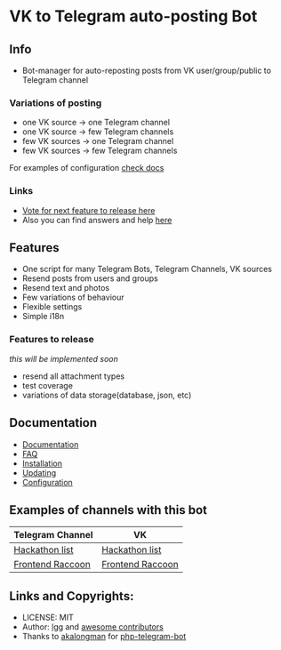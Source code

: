 # VK to Telegram auto-posting Bot 

## Info

* Bot-manager for auto-reposting posts from VK user/group/public to Telegram channel

### Variations of posting

* one VK source -> one Telegram channel
* one VK source -> few Telegram channels
* few VK sources -> one Telegram channel
* few VK sources -> few Telegram channels

For examples of configuration [check docs](./docs/config.md)

### Links

* [Vote for next feature to release here](https://github.com/lgg/vk-to-telegram-bot/issues/1)
* Also you can find answers and help [here](./docs/faq.md)

## Features

* One script for many Telegram Bots, Telegram Channels, VK sources
* Resend posts from users and groups
* Resend text and photos
* Few variations of behaviour
* Flexible settings
* Simple i18n

### Features to release

*this will be implemented soon*

* resend all attachment types
* test coverage
* variations of data storage(database, json, etc)

## Documentation

* [Documentation](./docs/readme.md)
* [FAQ](./docs/faq.md)
* [Installation](./docs/install.md)
* [Updating](./docs/updating.md)
* [Configuration](./docs/config.md)

## Examples of channels with this bot

| Telegram Channel | VK   |
| ------    | ------      |
| [Hackathon list](https://t.me/hacklist)          | [Hackathon list](https://vk.com/hacklist)    |
| [Frontend Raccoon](https://t.me/frontendraccoon) | [Frontend Raccoon](https://vk.com/jsraccoon) |

## Links and Copyrights:

* LICENSE: MIT
* Author: [lgg](https://github.com/lgg) and [awesome contributors](https://github.com/lgg/vk-to-telegram-bot/graphs/contributors)
* Thanks to [akalongman](https://github.com/akalongman) for [php-telegram-bot](https://github.com/akalongman/php-telegram-bot)
